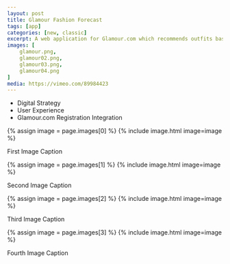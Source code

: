 ```yaml
---
layout: post
title: Glamour Fashion Forecast
tags: [app]
categories: [new, classic]
excerpt: A web application for Glamour.com which recommends outfits based on a combination of the current weather plus your mood and destination.
images: [
	glamour.png, 
	glamour02.png,
	glamour03.png,
	glamour04.png
]
media: https://vimeo.com/89984423
---
```


- Digital Strategy
- User Experience
- Glamour.com Registration Integration

{% assign image = page.images[0] %}
{% include image.html image=image %}

First Image Caption

{% assign image = page.images[1] %}
{% include image.html image=image %}

Second Image Caption

{% assign image = page.images[2] %}
{% include image.html image=image %}

Third Image Caption

{% assign image = page.images[3] %}
{% include image.html image=image %}

Fourth Image Caption